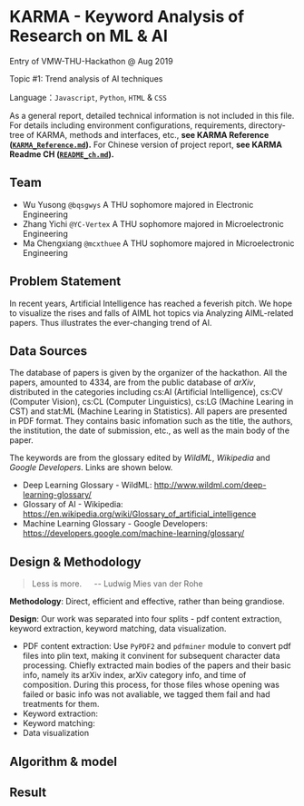 # KARMA - Keyword Analysis of Research on ML & AI

Entry of VMW-THU-Hackathon @ Aug 2019

Topic #1: Trend analysis of AI techniques

Language：`Javascript`, `Python`, `HTML` & `CSS`

As a general report, detailed technical information is not included in this file.
For details including environment configurations, requirements, directory-tree of KARMA, methods and interfaces, etc., **see KARMA Reference ([`KARMA_Reference.md`](KARMA_Reference.md)).**
For Chinese version of project report, **see KARMA Readme CH ([`README_ch.md`](README_ch.md)).**

## Team

- Wu Yusong `@bqsgwys` A THU sophomore majored in Electronic Engineering
- Zhang Yichi `@YC-Vertex` A THU sophomore majored in Microelectronic Engineering
- Ma Chengxiang `@mcxthuee` A THU sophomore majored in Microelectronic Engineering

## Problem Statement

In recent years, Artificial Intelligence has reached a feverish pitch. We hope to visualize the rises and falls of AIML hot topics via Analyzing AIML-related papers. Thus illustrates the ever-changing trend of AI.

## Data Sources

The database of papers is given by the organizer of the hackathon.
All the papers, amounted to 4334, are from the public database of _arXiv_, distributed in the categories including cs:AI (Artificial Intelligence), cs:CV (Computer Vision), cs:CL (Computer Linguistics), cs:LG (Machine Learing in CST) and stat:ML (Machine Learing in Statistics).
All papers are presented in PDF format.
They contains basic infomation such as the title, the authors, the institution, the date of submission, etc., as well as the main body of the paper.

The keywords are from the glossary edited by _WildML_, _Wikipedia_ and _Google Developers_. Links are shown below.

- Deep Learning Glossary - WildML: http://www.wildml.com/deep-learning-glossary/
- Glossary of AI - Wikipedia: https://en.wikipedia.org/wiki/Glossary_of_artificial_intelligence
- Machine Learning Glossary - Google Developers: https://developers.google.com/machine-learning/glossary/

## Design & Methodology

> Less is more. &emsp; -- Ludwig Mies van der Rohe

**Methodology**: Direct, efficient and effective, rather than being grandiose.

**Design**: Our work was separated into four splits - pdf content extraction, keyword extraction, keyword matching, data visualization.

- PDF content extraction: Use `PyPDF2` and `pdfminer` module to convert pdf files into plin text, making it convinent for subsequent character data processing. Chiefly extracted main bodies of the papers and their basic info, namely its arXiv index, arXiv category info, and time of composition. During this process, for those files whose opening was failed or basic info was not avaliable, we tagged them fail and had treatments for them.
- Keyword extraction:
- Keyword matching:
- Data visualization

## Algorithm & model

## Result
